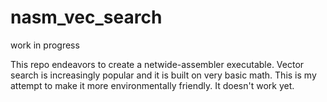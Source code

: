 # nasm_vec_search
work in progress


This repo endeavors to create a netwide-assembler executable. Vector search is increasingly popular and it is built on very basic math. This is my attempt to make it more environmentally friendly. It doesn't work yet.
